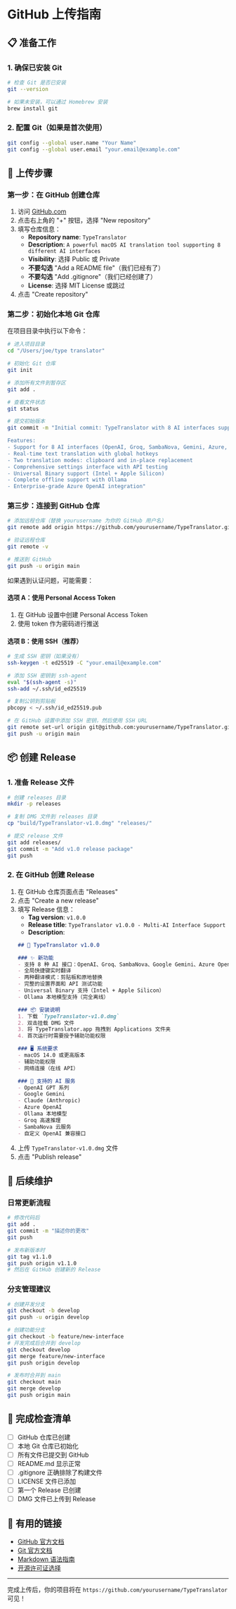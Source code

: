 # GitHub 上传指南

## 📋 准备工作

### 1. 确保已安装 Git
```bash
# 检查 Git 是否已安装
git --version

# 如果未安装，可以通过 Homebrew 安装
brew install git
```

### 2. 配置 Git（如果是首次使用）
```bash
git config --global user.name "Your Name"
git config --global user.email "your.email@example.com"
```

## 🚀 上传步骤

### 第一步：在 GitHub 创建仓库

1. 访问 [GitHub.com](https://github.com)
2. 点击右上角的 "+" 按钮，选择 "New repository"
3. 填写仓库信息：
   - **Repository name**: `TypeTranslator`
   - **Description**: `A powerful macOS AI translation tool supporting 8 different AI interfaces`
   - **Visibility**: 选择 Public 或 Private
   - **不要勾选** "Add a README file"（我们已经有了）
   - **不要勾选** "Add .gitignore"（我们已经创建了）
   - **License**: 选择 MIT License 或跳过
4. 点击 "Create repository"

### 第二步：初始化本地 Git 仓库

在项目目录中执行以下命令：

```bash
# 进入项目目录
cd "/Users/joe/type translator"

# 初始化 Git 仓库
git init

# 添加所有文件到暂存区
git add .

# 查看文件状态
git status

# 提交初始版本
git commit -m "Initial commit: TypeTranslator with 8 AI interfaces support

Features:
- Support for 8 AI interfaces (OpenAI, Groq, SambaNova, Gemini, Azure, Ollama, Claude, Custom)
- Real-time text translation with global hotkeys
- Two translation modes: clipboard and in-place replacement
- Comprehensive settings interface with API testing
- Universal Binary support (Intel + Apple Silicon)
- Complete offline support with Ollama
- Enterprise-grade Azure OpenAI integration"
```

### 第三步：连接到 GitHub 仓库

```bash
# 添加远程仓库（替换 yourusername 为你的 GitHub 用户名）
git remote add origin https://github.com/yourusername/TypeTranslator.git

# 验证远程仓库
git remote -v

# 推送到 GitHub
git push -u origin main
```

如果遇到认证问题，可能需要：

#### 选项 A：使用 Personal Access Token
1. 在 GitHub 设置中创建 Personal Access Token
2. 使用 token 作为密码进行推送

#### 选项 B：使用 SSH（推荐）
```bash
# 生成 SSH 密钥（如果没有）
ssh-keygen -t ed25519 -C "your.email@example.com"

# 添加 SSH 密钥到 ssh-agent
eval "$(ssh-agent -s)"
ssh-add ~/.ssh/id_ed25519

# 复制公钥到剪贴板
pbcopy < ~/.ssh/id_ed25519.pub

# 在 GitHub 设置中添加 SSH 密钥，然后使用 SSH URL
git remote set-url origin git@github.com:yourusername/TypeTranslator.git
git push -u origin main
```

## 📦 创建 Release

### 1. 准备 Release 文件
```bash
# 创建 releases 目录
mkdir -p releases

# 复制 DMG 文件到 releases 目录
cp "build/TypeTranslator-v1.0.dmg" "releases/"

# 提交 release 文件
git add releases/
git commit -m "Add v1.0 release package"
git push
```

### 2. 在 GitHub 创建 Release
1. 在 GitHub 仓库页面点击 "Releases"
2. 点击 "Create a new release"
3. 填写 Release 信息：
   - **Tag version**: `v1.0.0`
   - **Release title**: `TypeTranslator v1.0.0 - Multi-AI Interface Support`
   - **Description**: 
   ```markdown
   ## 🎉 TypeTranslator v1.0.0

   ### ✨ 新功能
   - 支持 8 种 AI 接口：OpenAI、Groq、SambaNova、Google Gemini、Azure OpenAI、Ollama、Claude、自定义接口
   - 全局快捷键实时翻译
   - 两种翻译模式：剪贴板和原地替换
   - 完整的设置界面和 API 测试功能
   - Universal Binary 支持（Intel + Apple Silicon）
   - Ollama 本地模型支持（完全离线）

   ### 📦 安装说明
   1. 下载 `TypeTranslator-v1.0.dmg`
   2. 双击挂载 DMG 文件
   3. 将 TypeTranslator.app 拖拽到 Applications 文件夹
   4. 首次运行时需要授予辅助功能权限

   ### 🖥️ 系统要求
   - macOS 14.0 或更高版本
   - 辅助功能权限
   - 网络连接（在线 API）

   ### 🔧 支持的 AI 服务
   - OpenAI GPT 系列
   - Google Gemini
   - Claude (Anthropic)
   - Azure OpenAI
   - Ollama 本地模型
   - Groq 高速推理
   - SambaNova 云服务
   - 自定义 OpenAI 兼容接口
   ```
4. 上传 `TypeTranslator-v1.0.dmg` 文件
5. 点击 "Publish release"

## 📝 后续维护

### 日常更新流程
```bash
# 修改代码后
git add .
git commit -m "描述你的更改"
git push

# 发布新版本时
git tag v1.1.0
git push origin v1.1.0
# 然后在 GitHub 创建新的 Release
```

### 分支管理建议
```bash
# 创建开发分支
git checkout -b develop
git push -u origin develop

# 创建功能分支
git checkout -b feature/new-interface
# 开发完成后合并到 develop
git checkout develop
git merge feature/new-interface
git push origin develop

# 发布时合并到 main
git checkout main
git merge develop
git push origin main
```

## 🎯 完成检查清单

- [ ] GitHub 仓库已创建
- [ ] 本地 Git 仓库已初始化
- [ ] 所有文件已提交到 GitHub
- [ ] README.md 显示正常
- [ ] .gitignore 正确排除了构建文件
- [ ] LICENSE 文件已添加
- [ ] 第一个 Release 已创建
- [ ] DMG 文件已上传到 Release

## 🔗 有用的链接

- [GitHub 官方文档](https://docs.github.com)
- [Git 官方文档](https://git-scm.com/doc)
- [Markdown 语法指南](https://guides.github.com/features/mastering-markdown/)
- [开源许可证选择](https://choosealicense.com/)

---

完成上传后，你的项目将在 `https://github.com/yourusername/TypeTranslator` 可见！
